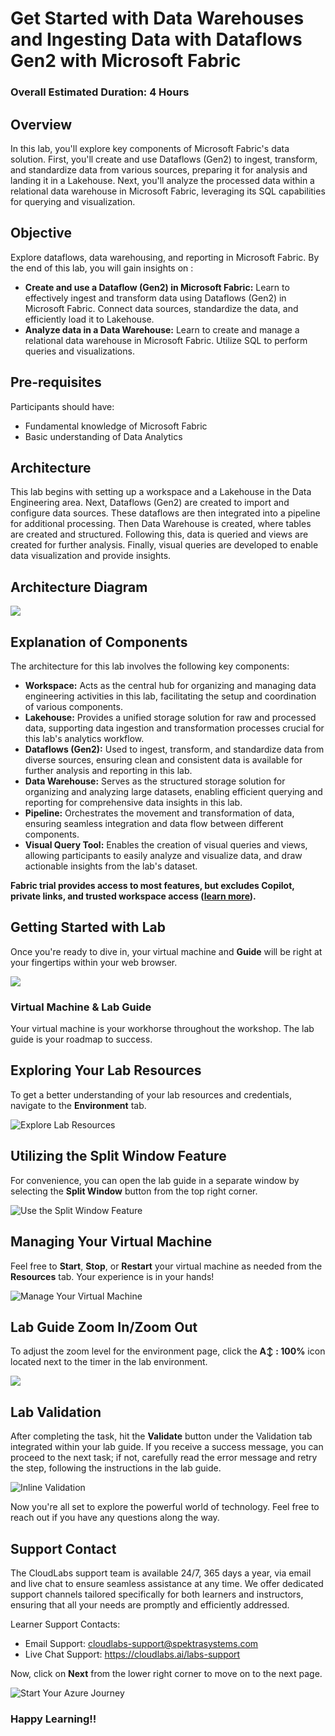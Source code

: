 # Get Started with Data Warehouses and Ingesting Data with Dataflows Gen2 with Microsoft Fabric

### Overall Estimated Duration: 4 Hours

## Overview

In this lab, you'll explore key components of Microsoft Fabric's data solution. First, you'll create and use Dataflows (Gen2) to ingest, transform, and standardize data from various sources, preparing it for analysis and landing it in a Lakehouse. Next, you'll analyze the processed data within a relational data warehouse in Microsoft Fabric, leveraging its SQL capabilities for querying and visualization.

## Objective

Explore dataflows, data warehousing, and reporting in Microsoft Fabric. By the end of this lab, you will gain insights on :

- **Create and use a Dataflow (Gen2) in Microsoft Fabric:** Learn to effectively ingest and transform data using Dataflows (Gen2) in Microsoft Fabric. Connect data sources, standardize the data, and efficiently load it to Lakehouse.
- **Analyze data in a Data Warehouse:** Learn to create and manage a relational data warehouse in Microsoft Fabric. Utilize SQL to perform queries and visualizations.

## Pre-requisites

Participants should have:

- Fundamental knowledge of Microsoft Fabric
- Basic understanding of Data Analytics

## Architecture

This lab begins with setting up a workspace and a Lakehouse in the Data Engineering area. Next, Dataflows (Gen2) are created to import and configure data sources. These dataflows are then integrated into a pipeline for additional processing. Then  Data Warehouse is created, where tables are created and structured. Following this, data is queried and views are created for further analysis. Finally, visual queries are developed to enable data visualization and provide insights.

## Architecture Diagram

![](./Images/updated-architecture-v2.png)

## Explanation of Components

The architecture for this lab involves the following key components:

- **Workspace:** Acts as the central hub for organizing and managing data engineering activities in this lab, facilitating the setup and coordination of various components.
- **Lakehouse:** Provides a unified storage solution for raw and processed data, supporting data ingestion and transformation processes crucial for this lab's analytics workflow.
- **Dataflows (Gen2):** Used to ingest, transform, and standardize data from diverse sources, ensuring clean and consistent data is available for further analysis and reporting in this lab.
- **Data Warehouse:** Serves as the structured storage solution for organizing and analyzing large datasets, enabling efficient querying and reporting for comprehensive data insights in this lab.
- **Pipeline:** Orchestrates the movement and transformation of data, ensuring seamless integration and data flow between different components.
- **Visual Query Tool:**  Enables the creation of visual queries and views, allowing participants to easily analyze and visualize data, and draw actionable insights from the lab's dataset.

**Fabric trial provides access to most features, but excludes Copilot, private links, and trusted workspace access ([learn more](https://learn.microsoft.com/en-us/fabric/fundamentals/fabric-trial#overview-of-the-trial-capacity)).**

## Getting Started with Lab

Once you're ready to dive in, your virtual machine and **Guide** will be right at your fingertips within your web browser.
 
![](./Images/guidetab.png)

### Virtual Machine & Lab Guide
 
Your virtual machine is your workhorse throughout the workshop. The lab guide is your roadmap to success.
 
## Exploring Your Lab Resources
 
To get a better understanding of your lab resources and credentials, navigate to the **Environment** tab.
 
![Explore Lab Resources](./Images/updatedimg2upd.png)
 
## Utilizing the Split Window Feature
 
For convenience, you can open the lab guide in a separate window by selecting the **Split Window** button from the top right corner.
 
![Use the Split Window Feature](./Images/splittab.png)
 
## Managing Your Virtual Machine
 
Feel free to **Start**, **Stop**, or **Restart** your virtual machine as needed from the **Resources** tab. Your experience is in your hands!
 
![Manage Your Virtual Machine](./Images/updatedimg4upd.png)

## Lab Guide Zoom In/Zoom Out

To adjust the zoom level for the environment page, click the **A↕ : 100%** icon located next to the timer in the lab environment.

![](./Images/zoomintab.png)

## Lab Validation

After completing the task, hit the **Validate** button under the Validation tab integrated within your lab guide. If you receive a success message, you can proceed to the next task; if not, carefully read the error message and retry the step, following the instructions in the lab guide.

   ![Inline Validation](./Images/inline-validationupd.png)
 
Now you're all set to explore the powerful world of technology. Feel free to reach out if you have any questions along the way. 

## Support Contact

The CloudLabs support team is available 24/7, 365 days a year, via email and live chat to ensure seamless assistance at any time. We offer dedicated support channels tailored specifically for both learners and instructors, ensuring that all your needs are promptly and efficiently addressed.

Learner Support Contacts:

- Email Support: cloudlabs-support@spektrasystems.com
- Live Chat Support: https://cloudlabs.ai/labs-support

Now, click on **Next** from the lower right corner to move on to the next page.

![Start Your Azure Journey](./Images/nextpage1.png)

### Happy Learning!!


